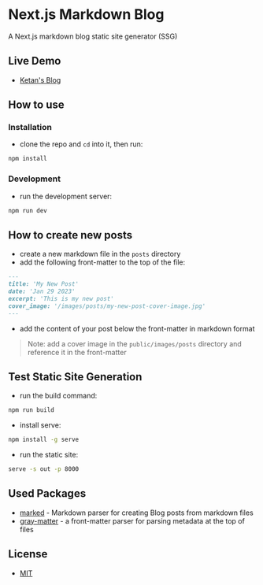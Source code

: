 # Next.js Markdown Blog

A Next.js markdown blog static site generator (SSG)

## Live Demo

- [Ketan's Blog](https://ketanshukla.com/)

## How to use

### Installation

- clone the repo and `cd` into it, then run:

```bash
npm install
```

### Development

- run the development server:

```bash
npm run dev
```

## How to create new posts

- create a new markdown file in the `posts` directory
- add the following front-matter to the top of the file:

```markdown
---
title: 'My New Post'
date: 'Jan 29 2023'
excerpt: 'This is my new post'
cover_image: '/images/posts/my-new-post-cover-image.jpg'
---
```

- add the content of your post below the front-matter in markdown format

> Note: add a cover image in the `public/images/posts` directory and reference it in the front-matter

## Test Static Site Generation

- run the build command:

```bash
npm run build
```

- install serve:

```bash
npm install -g serve
```

- run the static site:

```bash
serve -s out -p 8000
```

## Used Packages

- [marked](https://www.npmjs.com/package/marked) - Markdown parser for creating Blog posts from markdown files
- [gray-matter](https://www.npmjs.com/package/gray-matter) - a front-matter parser for parsing metadata at the top of files

## License

- [MIT](LICENSE.md)
